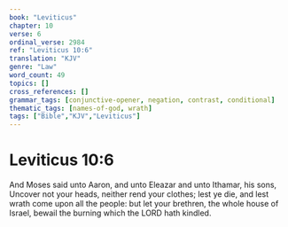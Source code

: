 ```yaml
---
book: "Leviticus"
chapter: 10
verse: 6
ordinal_verse: 2984
ref: "Leviticus 10:6"
translation: "KJV"
genre: "Law"
word_count: 49
topics: []
cross_references: []
grammar_tags: [conjunctive-opener, negation, contrast, conditional]
thematic_tags: [names-of-god, wrath]
tags: ["Bible","KJV","Leviticus"]
---
```


# Leviticus 10:6

And Moses said unto Aaron, and unto Eleazar and unto Ithamar, his sons, Uncover not your heads, neither rend your clothes; lest ye die, and lest wrath come upon all the people: but let your brethren, the whole house of Israel, bewail the burning which the LORD hath kindled.
